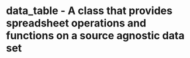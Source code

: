 # data_table - A class that provides spreadsheet operations and functions on a source agnostic data set


